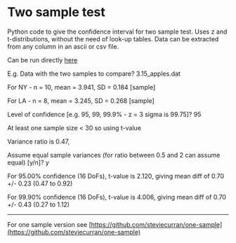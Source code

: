# Two sample test 

Python code to give the confidence interval for two sample test.
Uses z and t-distributions, without the need of look-up tables.
Data can be extracted from any column in an ascii or csv file.

Can be run directly [here](https://www.kaggle.com/code/steviemooncat/two-sample-test)

E.g. Data with the two samples to compare? 3.15_apples.dat

For NY -  n = 10, mean = 3.941, SD = 0.184 [sample]

For LA -  n = 8, mean = 3.245, SD = 0.268 [sample]

Level of confidence [e.g. 95, 99, 99.9% - z = 3 sigma is 99.75]? 95

At least one sample size < 30 so using t-value

Variance ratio is 0.47,

Assume equal sample variances (for ratio between 0.5 and 2 can assume equal) [y/n]? y

For 95.00% confidence (16 DoFs), t-value is 2.120, giving mean diff of 0.70 +/- 0.23 (0.47 to 0.92)

For 99.90% confidence (16 DoFs), t-value is 4.006, giving mean diff of 0.70 +/- 0.43 (0.27 to 1.12)

-----------------------------------------------------------------------------------------------------

For one sample version see [https://github.com/steviecurran/one-sample](https://github.com/steviecurran/one-sample)






